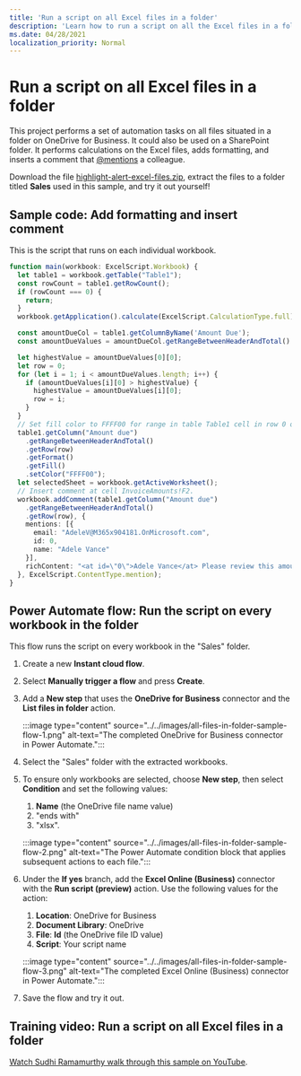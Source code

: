 ```yaml
---
title: 'Run a script on all Excel files in a folder'
description: 'Learn how to run a script on all the Excel files in a folder on OneDrive for Business.'
ms.date: 04/28/2021
localization_priority: Normal
---
```


# Run a script on all Excel files in a folder

This project performs a set of automation tasks on all files situated in a folder on OneDrive for Business. It could also be used on a SharePoint folder.
It performs calculations on the Excel files, adds formatting, and inserts a comment that [@mentions](https://support.microsoft.com/office/90701709-5dc1-41c7-aa48-b01d4a46e8c7) a colleague.

Download the file <a href="https://github.com/OfficeDev/office-scripts-docs/blob/master/docs/resources/samples/highlight-alert-excel-files.zip?raw=true">highlight-alert-excel-files.zip</a>, extract the files to a folder titled **Sales** used in this sample, and try it out yourself!

## Sample code: Add formatting and insert comment

This is the script that runs on each individual workbook.

```TypeScript
function main(workbook: ExcelScript.Workbook) {
  let table1 = workbook.getTable("Table1");
  const rowCount = table1.getRowCount();
  if (rowCount === 0) {
    return;
  }
  workbook.getApplication().calculate(ExcelScript.CalculationType.full);

  const amountDueCol = table1.getColumnByName('Amount Due');
  const amountDueValues = amountDueCol.getRangeBetweenHeaderAndTotal().getValues();

  let highestValue = amountDueValues[0][0];
  let row = 0;
  for (let i = 1; i < amountDueValues.length; i++) {
    if (amountDueValues[i][0] > highestValue) {
      highestValue = amountDueValues[i][0];
      row = i;
    }
  }
  // Set fill color to FFFF00 for range in table Table1 cell in row 0 on column "Amount due".
  table1.getColumn("Amount due")
    .getRangeBetweenHeaderAndTotal()
    .getRow(row)
    .getFormat()
    .getFill()
    .setColor("FFFF00");
  let selectedSheet = workbook.getActiveWorksheet();
  // Insert comment at cell InvoiceAmounts!F2.
  workbook.addComment(table1.getColumn("Amount due")
    .getRangeBetweenHeaderAndTotal()
    .getRow(row), {
    mentions: [{
      email: "AdeleV@M365x904181.OnMicrosoft.com",
      id: 0,
      name: "Adele Vance"
    }],
    richContent: "<at id=\"0\">Adele Vance</at> Please review this amount"
  }, ExcelScript.ContentType.mention);
}
```

## Power Automate flow: Run the script on every workbook in the folder

This flow runs the script on every workbook in the "Sales" folder.

1. Create a new **Instant cloud flow**.
1. Select **Manually trigger a flow** and press **Create**.
1. Add a **New step** that uses the **OneDrive for Business** connector and the **List files in folder** action.

    :::image type="content" source="../../images/all-files-in-folder-sample-flow-1.png" alt-text="The completed OneDrive for Business connector in Power Automate.":::
1. Select the "Sales" folder with the extracted workbooks.
1. To ensure only workbooks are selected, choose **New step**, then select **Condition** and set the following values:
    1. **Name** (the OneDrive file name value)
    1. "ends with"
    1. "xlsx".

    :::image type="content" source="../../images/all-files-in-folder-sample-flow-2.png" alt-text="The Power Automate condition block that applies subsequent actions to each file.":::
1. Under the **If yes** branch, add the **Excel Online (Business)** connector with the **Run script (preview)** action. Use the following values for the action:
    1. **Location**: OneDrive for Business
    1. **Document Library**: OneDrive
    1. **File**: **Id** (the OneDrive file ID value)
    1. **Script**: Your script name

    :::image type="content" source="../../images/all-files-in-folder-sample-flow-3.png" alt-text="The completed Excel Online (Business) connector in Power Automate.":::
1. Save the flow and try it out.

## Training video: Run a script on all Excel files in a folder

[Watch Sudhi Ramamurthy walk through this sample on YouTube](https://youtu.be/xMg711o7k6w).
